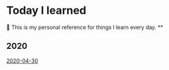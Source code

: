 # Today I learned

📖 This is my personal reference for things I learn every day. ** 

## 2020 

[2020-04-30](./2020/2020-04-30.md)
